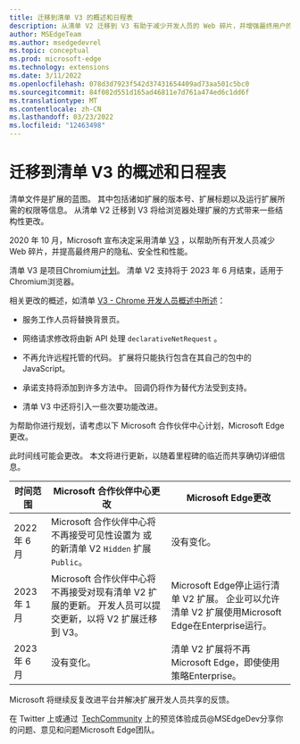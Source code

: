 ```yaml
---
title: 迁移到清单 V3 的概述和日程表
description: 从清单 V2 迁移到 V3 有助于减少开发人员的 Web 碎片，并增强最终用户的隐私、安全性和性能。 本文介绍了从清单 V2 迁移到 V3 的概述和日程表。
author: MSEdgeTeam
ms.author: msedgedevrel
ms.topic: conceptual
ms.prod: microsoft-edge
ms.technology: extensions
ms.date: 3/11/2022
ms.openlocfilehash: 078d3d7923f542d37431654409ad73aa501c5bc0
ms.sourcegitcommit: 84f082d551d165ad46811e7d761a474ed6c1dd6f
ms.translationtype: MT
ms.contentlocale: zh-CN
ms.lasthandoff: 03/23/2022
ms.locfileid: "12463498"
---
```

# <a name="overview-and-timelines-for-migrating-to-manifest-v3"></a>迁移到清单 V3 的概述和日程表

清单文件是扩展的蓝图。 其中包括诸如扩展的版本号、扩展标题以及运行扩展所需的权限等信息。 从清单 V2 迁移到 V3 将给浏览器处理扩展的方式带来一些结构性更改。

2020 年 10 月，Microsoft 宣布决定采用清单 [V3](https://blogs.windows.com/msedgedev/2020/10/14/extension-manifest-chromium-edge/) ，以帮助所有开发人员减少 Web 碎片，并提高最终用户的隐私、安全性和性能。

清单 V3 是项目Chromium[计划](https://www.chromium.org/Home/)。 清单 V2 支持将于 2023 年 6 月结束，适用于Chromium浏览器。

相关更改的概述，如清单 [V3 - Chrome 开发人员概述中所述](https://developer.chrome.com/docs/extensions/mv3/intro/mv3-overview/)：

* 服务工作人员将替换背景页。

* 网络请求修改将由新 API 处理 `declarativeNetRequest` 。

* 不再允许远程托管的代码。 扩展将只能执行包含在其自己的包中的 JavaScript。

* 承诺支持将添加到许多方法中。 回调仍将作为替代方法受到支持。

* 清单 V3 中还将引入一些次要功能改进。

为帮助你进行规划，请考虑以下 Microsoft 合作伙伴中心计划，Microsoft Edge更改。

此时间线可能会更改。 本文将进行更新，以随着里程碑的临近而共享确切详细信息。

| 时间范围 | Microsoft 合作伙伴中心更改 | Microsoft Edge更改 |
|--- |--- |--- |
| 2022 年 6 月 | Microsoft 合作伙伴中心将不再接受可见性设置为 或 的新清单 V2 `Hidden` 扩展 `Public`。 | 没有变化。 |
| 2023 年 1 月 | Microsoft 合作伙伴中心将不再接受对现有清单 V2 扩展的更新。 开发人员可以提交更新，以将 V2 扩展迁移到 V3。 | Microsoft Edge停止运行清单 V2 扩展。 企业可以允许清单 V2 扩展使用Microsoft Edge在Enterprise运行。 |
| 2023 年 6 月 | 没有变化。 | 清单 V2 扩展将不再Microsoft Edge，即使使用策略Enterprise。 |

Microsoft 将继续反复改进平台并解决扩展开发人员共享的反馈。

在 Twitter 上或通过  [TechCommunity](https://techcommunity.microsoft.com/t5/articles/manifest-v3-changes-are-now-available-in-microsoft-edge/m-p/1780254) 上的预览体验成员@MSEdgeDev分享你的[](https://twitter.com/msedgedev/)问题、意见和问题Microsoft Edge团队。
